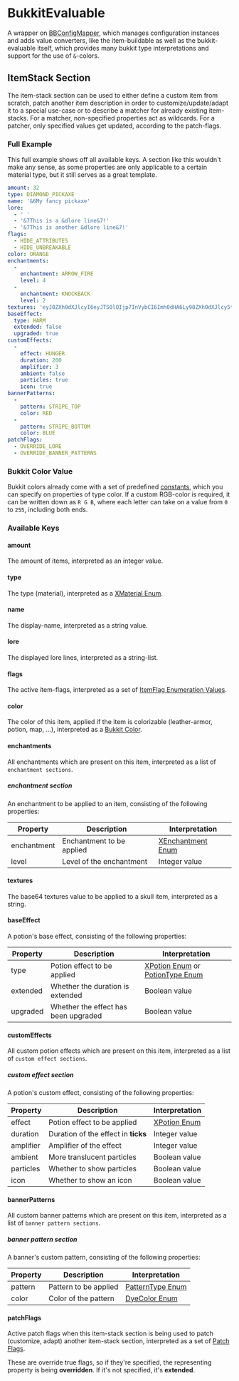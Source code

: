 <!-- This file is rendered by https://github.com/BlvckBytes/readme_helper -->

# BukkitEvaluable

A wrapper on [BBConfigMapper](https://github.com/BlvckBytes/BBConfigMapper), which manages configuration
instances and adds value converters, like the item-buildable as well as the bukkit-evaluable itself, which provides
many bukkit type interpretations and support for the use of `&`-colors.

<!-- #toc -->

## ItemStack Section

The item-stack section can be used to either define a custom item from scratch, patch another item description in order
to customize/update/adapt it to a special use-case or to describe a matcher for already existing item-stacks. For a matcher,
non-specified properties act as wildcards. For a patcher, only specified values get updated, according to the patch-flags.

### Full Example

This full example shows off all available keys. A section like this wouldn't make any sense, as some properties are only
applicable to a certain material type, but it still serves as a great template.

```yaml
amount: 32
type: DIAMOND_PICKAXE
name: '&6My fancy pickaxe'
lore:
  - ' '
  - '&7This is a &dlore line&7!'
  - '&7This is another &dlore line&7!'
flags:
  - HIDE_ATTRIBUTES
  - HIDE_UNBREAKABLE
color: ORANGE
enchantments:
  -
    enchantment: ARROW_FIRE
    level: 4
  -
    enchantment: KNOCKBACK
    level: 2
textures: 'eyJ0ZXh0dXJlcyI6eyJTS0lOIjp7InVybCI6Imh0dHA6Ly90ZXh0dXJlcy5taW5lY3JhZnQubmV0L3RleHR1cmUvMTE4YTJkZDViZWYwYjA3M2IxMzI3MWE3ZWViOWNmZWE3YWZlODU5M2M1N2E5MzgyMWU0MzE3NTU3MjQ2MTgxMiJ9fX0='
baseEffect:
  type: HARM
  extended: false
  upgraded: true
customEffects:
  -
    effect: HUNGER
    duration: 200
    amplifier: 3
    ambient: false
    particles: true
    icon: true
bannerPatterns:
  -
    pattern: STRIPE_TOP
    color: RED
  -
    pattern: STRIPE_BOTTOM
    color: BLUE
patchFlags:
  - OVERRIDE_LORE
  - OVERRIDE_BANNER_PATTERNS
```

### Bukkit Color Value

Bukkit colors already come with a set of predefined [constants](https://hub.spigotmc.org/javadocs/bukkit/org/bukkit/Color.html), which
you can specify on properties of type color. If a custom RGB-color is required, it can be written down as `R G B`, where each letter
can take on a value from `0` to `255`, including both ends.

### Available Keys

#### amount

The amount of items, interpreted as an integer value.

#### type

The type (material), interpreted as a [XMaterial Enum](https://github.com/CryptoMorin/XSeries/blob/master/src/main/java/com/cryptomorin/xseries/XMaterial.java).

#### name

The display-name, interpreted as a string value.

#### lore

The displayed lore lines, interpreted as a string-list.

#### flags

The active item-flags, interpreted as a set of [ItemFlag Enumeration Values](https://hub.spigotmc.org/javadocs/bukkit/org/bukkit/inventory/ItemFlag.html).

#### color

The color of this item, applied if the item is colorizable (leather-armor, potion, map, ...), interpreted as a [Bukkit Color](#bukkit-color-value).

#### enchantments

All enchantments which are present on this item, interpreted as a list of `enchantment sections`.

##### enchantment section

An enchantment to be applied to an item, consisting of the following properties:

| Property    | Description               | Interpretation                                                                                                                  |
|-------------|---------------------------|---------------------------------------------------------------------------------------------------------------------------------|
| enchantment | Enchantment to be applied | [XEnchantment Enum](https://github.com/CryptoMorin/XSeries/blob/master/src/main/java/com/cryptomorin/xseries/XEnchantment.java) |
| level       | Level of the enchantment  | Integer value                                                                                                                   |

#### textures

The base64 textures value to be applied to a skull item, interpreted as a string.

#### baseEffect

A potion's base effect, consisting of the following properties:

| Property | Description                          | Interpretation                                                                                                                                                                                                         |
|----------|--------------------------------------|------------------------------------------------------------------------------------------------------------------------------------------------------------------------------------------------------------------------|
| type     | Potion effect to be applied          | [XPotion Enum](https://github.com/CryptoMorin/XSeries/blob/master/src/main/java/com/cryptomorin/xseries/XPotion.java) or [PotionType Enum](https://hub.spigotmc.org/javadocs/spigot/org/bukkit/potion/PotionType.html) |
| extended | Whether the duration is extended     | Boolean value                                                                                                                                                                                                          |
| upgraded | Whether the effect has been upgraded | Boolean value                                                                                                                                                                                                          |

#### customEffects

All custom potion effects which are present on this item, interpreted as a list of `custom effect sections`.

##### custom effect section

A potion's custom effect, consisting of the following properties:

| Property  | Description                         | Interpretation                                                                                                        |
|-----------|-------------------------------------|-----------------------------------------------------------------------------------------------------------------------|
| effect    | Potion effect to be applied         | [XPotion Enum](https://github.com/CryptoMorin/XSeries/blob/master/src/main/java/com/cryptomorin/xseries/XPotion.java) |
| duration  | Duration of the effect in **ticks** | Integer value                                                                                                         |
| amplifier | Amplifier of the effect             | Integer value                                                                                                         |
| ambient   | More translucent particles          | Boolean value                                                                                                         |
| particles | Whether to show particles           | Boolean value                                                                                                         |
| icon      | Whether to show an icon             | Boolean value                                                                                                         |

#### bannerPatterns

All custom banner patterns which are present on this item, interpreted as a list of `banner pattern sections`.

##### banner pattern section

A banner's custom pattern, consisting of the following properties:

| Property | Description           | Interpretation                                                                                        |
|----------|-----------------------|-------------------------------------------------------------------------------------------------------|
| pattern  | Pattern to be applied | [PatternType Enum](https://hub.spigotmc.org/javadocs/spigot/org/bukkit/block/banner/PatternType.html) |
| color    | Color of the pattern  | [DyeColor Enum](https://hub.spigotmc.org/javadocs/spigot/org/bukkit/DyeColor.html)                    |

#### patchFlags

Active patch flags when this item-stack section is being used to patch (customize, adapt) another item-stack section,
interpreted as a set of [Patch Flags](https://github.com/BlvckBytes/BukkitEvaluable/blob/main/src/main/java/me/blvckbytes/bukkitevaluable/EPatchFlag.java).

These are override true flags, so if they're specified, the representing property is being **overridden**. If it's not specified, it's **extended**.